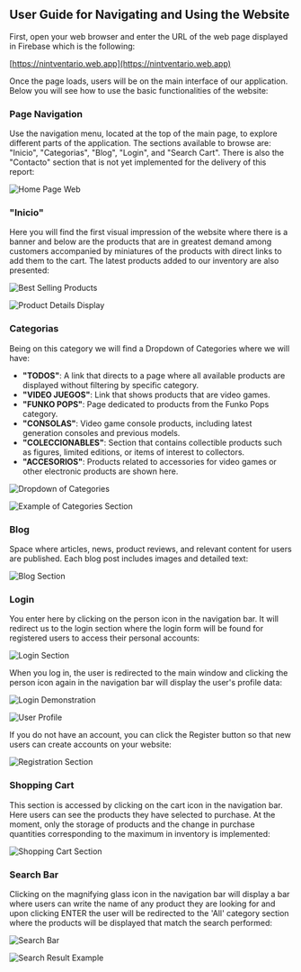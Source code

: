 ## User Guide for Navigating and Using the Website

First, open your web browser and enter the URL of the web page displayed in Firebase which is the following:

[https://nintventario.web.app](https://nintventario.web.app)

Once the page loads, users will be on the main interface of our application. Below you will see how to use the basic functionalities of the website:

### Page Navigation

Use the navigation menu, located at the top of the main page, to explore different parts of the application. The sections available to browse are: "Inicio", "Categorias", "Blog", "Login", and "Search Cart". There is also the "Contacto" section that is not yet implemented for the delivery of this report:

![Home Page Web](images%20for%20guides/Pagina%20principal.png)

### "Inicio"

Here you will find the first visual impression of the website where there is a banner and below are the products that are in greatest demand among customers accompanied by miniatures of the products with direct links to add them to the cart. The latest products added to our inventory are also presented:

![Best Selling Products](images%20for%20guides/Productos%20mas%20bendidos.png)

![Product Details Display](images%20for%20guides/detalles%20del%20producto.png)

### Categorias

Being on this category we will find a Dropdown of Categories where we will have:

- **"TODOS"**: A link that directs to a page where all available products are displayed without filtering by specific category.
- **"VIDEO JUEGOS"**: Link that shows products that are video games.
- **"FUNKO POPS"**: Page dedicated to products from the Funko Pops category.
- **"CONSOLAS"**: Video game console products, including latest generation consoles and previous models.
- **"COLECCIONABLES"**: Section that contains collectible products such as figures, limited editions, or items of interest to collectors.
- **"ACCESORIOS"**: Products related to accessories for video games or other electronic products are shown here.

![Dropdown of Categories](images%20for%20guides/categorias%20.png)

![Example of Categories Section](images%20for%20guides/ejemplo%20categorias.png)

### Blog

Space where articles, news, product reviews, and relevant content for users are published. Each blog post includes images and detailed text:

![Blog Section](images%20for%20guides/seccion%20blog.png)

### Login

You enter here by clicking on the person icon in the navigation bar. It will redirect us to the login section where the login form will be found for registered users to access their personal accounts:

![Login Section](images%20for%20guides/seccion%20LonIn.png)

When you log in, the user is redirected to the main window and clicking the person icon again in the navigation bar will display the user's profile data:

![Login Demonstration](images%20for%20guides/demostracion%20inicio%20de%20sesion.png)

![User Profile](images%20for%20guides/vista%20de%20perfil.png)

If you do not have an account, you can click the Register button so that new users can create accounts on your website:

![Registration Section](images%20for%20guides/seccion%20registro.png)

### Shopping Cart

This section is accessed by clicking on the cart icon in the navigation bar. Here users can see the products they have selected to purchase. At the moment, only the storage of products and the change in purchase quantities corresponding to the maximum in inventory is implemented:

![Shopping Cart Section](images%20for%20guides/seccion%20carrito.png)

### Search Bar

Clicking on the magnifying glass icon in the navigation bar will display a bar where users can write the name of any product they are looking for and upon clicking ENTER the user will be redirected to the 'All' category section where the products will be displayed that match the search performed:

![Search Bar](images%20for%20guides/barra%20de%20busqueda.png)

![Search Result Example](images%20for%20guides/resultados%20de%20busqueda.png)
